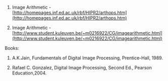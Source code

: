 1. Image Arithmetic - [http://homepages.inf.ed.ac.uk/rbf/HIPR2/arthops.htm](http://homepages.inf.ed.ac.uk/rbf/HIPR2/arthops.htm)

2. Image Arithmetic - [http://www.student.kuleuven.be/~m0216922/CG/imagearithmetic.html](http://www.student.kuleuven.be/~m0216922/CG/imagearithmetic.html)

Books:

1. A.K.Jain, Fundamentals of Digital Image Processing, Prentice-Hall, 1989.

2. Rafael C. Gonzalez, Digital Image Processing, Second Ed., Pearson Education,2004. 